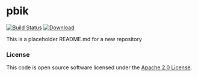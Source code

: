
# pbik

[![Build Status](https://travis-ci.org/hmrc/pbik.svg?branch=master)](https://travis-ci.org/hmrc/pbik) [ ![Download](https://api.bintray.com/packages/hmrc/releases/pbik/images/download.svg) ](https://bintray.com/hmrc/releases/pbik/_latestVersion)

This is a placeholder README.md for a new repository

### License

This code is open source software licensed under the [Apache 2.0 License]("http://www.apache.org/licenses/LICENSE-2.0.html").
    